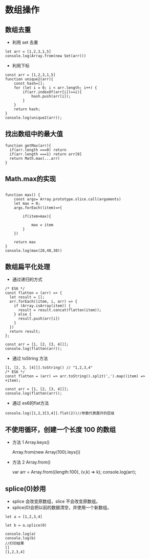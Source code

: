 # 数组操作

## 数组去重

- 利用 set 去重

```$xslt
let arr = [1,2,3,1,5]
console.log(Array.from(new Set(arr)))
```

- 利用下标

```$xslt
const arr = [1,2,3,1,5]
function unique2(arr){
    const hash=[];
    for (let i = 0; i < arr.length; i++) {
        if(arr.indexOf(arr[i])==i){
            hash.push(arr[i]);
        }
    }
    return hash;
}
console.log(unique2(arr));
```

## 找出数组中的最大值

```
function getMax(arr){
  if(arr.length ===0) return
  if(arr.length ===1) return arr[0]
  return Math.max(...arr)
}
```

## Math.max的实现

```angular2html

function max() {
    const args= Array.prototype.slice.call(arguments)
    let max = 0;
    args.forEach((item)=>{

        if(item>max){

            max = item
        }
    })

    return max
}
console.log(max(20,40,30))

```

## 数组扁平化处理

- 通过递归的方式

```
/* ES6 */
const flatten = (arr) => {
  let result = [];
  arr.forEach((item, i, arr) => {
    if (Array.isArray(item)) {
      result = result.concat(flatten(item));
    } else {
      result.push(arr[i])
    }
  })
  return result;
};

const arr = [1, [2, [3, 4]]];
console.log(flatten(arr));
```

- 通过 toString 方法

```
[1, [2, 3, [4]]].toString() // "1,2,3,4"
/* ES6 */
const flatten = (arr) => arr.toString().split(',').map((item) => +item);

const arr = [1, [2, [3, 4]]];
console.log(flatten(arr));
```
- 通过 es6的flat方法
```angular2html
console.log([1,2,3[3,4]].flat(2))//参数代表展开的层级
```

## 不使用循环，创建一个长度 100 的数组

- 方法 1 Array.keys()

  Array.from(new Array(100).leys())

- 方法 2 Array.from()

  var arr = Array.from({length:100}, (v,k) => k);
  console.log(arr);

## splice(0)妙用

- splice 会改变原数组，slice 不会改变原数组。
- splice(0)会把以前的数据清空，并使用一个新数组。

```
let a = [1,2,3,4]

let b = a.splice(0)

console.log(a)
console.log(b)
//打印结果
[]
[1,2,3,4]
```
